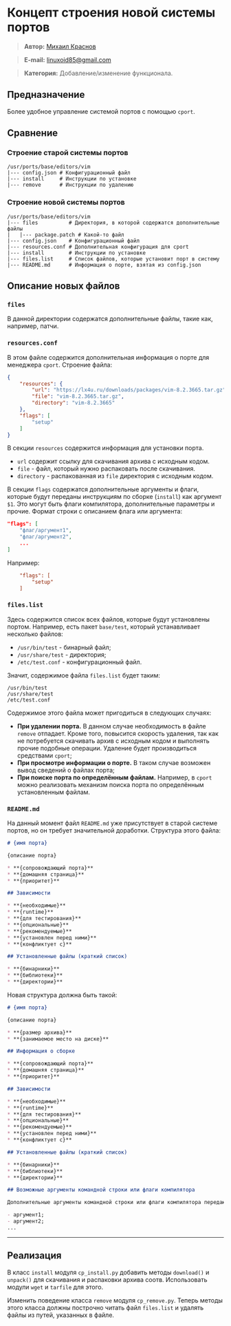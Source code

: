 # Концепт строения новой системы портов

> **Автор:** [Михаил Краснов](https://github.com/Linuxoid85)

> **E-mail:** [linuxoid85@gmail.com](mailto:linuxoid85@gmail.com)

> **Категория:** Добавление/изменение функционала.

## Предназначение

Более удобное управление системой портов с помощью `cport`.

## Сравнение

### Строение старой системы портов

```
/usr/ports/base/editors/vim
|--- config.json # Конфигурационный файл
|--- install     # Инструкции по установке
|--- remove      # Инструкции по удалению
```

### Строение новой системы портов

```
/usr/ports/base/editors/vim
|--- files          # Директория, в которой содержатся дополнительные файлы
|   |--- package.patch # Какой-то файл
|--- config.json    # Конфигурационный файл
|--- resources.conf # Дополнительная конфигурация для cport
|--- install        # Инструкции по установке
|--- files.list     # Список файлов, которые установит порт в систему
|--- README.md      # Информация о порте, взятая из config.json
```

## Описание новых файлов

### `files`

В данной директории содержатся дополнительные файлы, такие как, например, патчи.

### `resources.conf`

В этом файле содержится дополнительная информация о порте для менеджера `cport`. Строение файла:

```json
{
    "resources": {
        "url": "https://lx4u.ru/downloads/packages/vim-8.2.3665.tar.gz",
        "file": "vim-8.2.3665.tar.gz",
        "directory": "vim-8.2.3665"
    },
    "flags": [
        "setup"
    ]
}
```

В секции `resources` содержится информация для установки порта.

- `url` содержит ссылку для скачивания архива с исходным кодом.
- `file` - файл, который нужно распаковать после скачивания.
- `directory` - распакованная из `file` директория с исходным кодом.

В секции `flags` содержатся дополнительные аргументы и флаги, которые будут переданы инструкциям по сборке (`install`) как аргумент `$1`. Это могут быть флаги компилятора, дополнительные параметры и прочие. Формат строки с описанием флага или аргумента:

```json
"flags": [
    "флаг/аргумент1",
    "флаг/аргумент2",
    ...
]
```

Например:

```ini
    "flags": [
        "setup"
    ]
```

### `files.list`

Здесь содержится список всех файлов, которые будут установлены портом. Например, есть пакет `base/test`, который устанавливает несколько файлов:

- `/usr/bin/test` - бинарный файл;
- `/usr/share/test` - директория;
- `/etc/test.conf` - конфигурационный файл.

Значит, содержимое файла `files.list` будет таким:

```
/usr/bin/test
/usr/share/test
/etc/test.conf
```

Содержимое этого файла может пригодиться в следующих случаях:

- **При удалении порта.** В данном случае необходимость в файле `remove` отпадает. Кроме того, повысится скорость удаления, так как не потребуется скачивать архив с исходным кодом и выполнять прочие подобные операции. Удаление будет производиться средствами `cport`;
- **При просмотре информации о порте.** В таком случае возможен вывод сведений о файлах порта;
- **При поиске порта по определённым файлам.** Например, в `cport` можно реализовать механизм поиска порта по определённым установленным файлам.

### `README.md`

На данный момент файл `README.md` уже присутствует в старой системе портов, но он требует значительной доработки. Структура этого файла:

```markdown
# {имя порта}

{описание порта}

* **{сопровождающий порта}**
* **{домашняя страница}**
* **{приоритет}**

## Зависимости

* **{необходимые}**
* **{runtime}**
* **{для тестирования}**
* **{опциональные}**
* **{рекомендуемые}**
* **{установлен перед ними}**
* **{конфликтует с}**

## Установленные файлы (краткий список)

* **{бинарники}**
* **{библиотеки}**
* **{директории}**
```

Новая структура должна быть такой:

```markdown
# {имя порта}

{описание порта}

* **{размер архива}**
* **{занимаемое место на диске}**

## Информация о сборке

* **{сопровождающий порта}**
* **{домашняя страница}**
* **{приоритет}**

## Зависимости

* **{необходимые}**
* **{runtime}**
* **{для тестирования}**
* **{опциональные}**
* **{рекомендуемые}**
* **{установлен перед ними}**
* **{конфликтует с}**

## Установленные файлы (краткий список)

* **{бинарники}**
* **{библиотеки}**
* **{директории}**

## Возможные аргументы командной строки или флаги компилятора

Дополнительные аргументы командной строки или флаги компилятора передаются сборочным инструкциям с помощью ключа `--flags`. Доп. аргументы могут изменять процесс сборки и настройки порта, либо обеспечивать бОльший контроль.

- аргумент1;
- аргумент2;
...
```

***

## Реализация

В класс `install` модуля `cp_install.py` добавить методы `download()` и `unpack()` для скачивания и распаковки архива соотв. Использовать модули `wget` и `tarfile` для этого.

Изменить поведение класса `remove` модуля `cp_remove.py`. Теперь методы этого класса должны построчно читать файл `files.list` и удалять файлы из путей, указанных в файле.